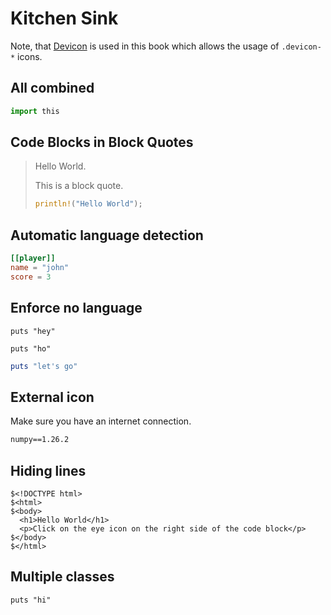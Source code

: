 # Kitchen Sink

Note, that [Devicon](https://devicon.dev/) is used in this book which allows the usage of
`.devicon-*` icons.


## All combined

```python,lang=Python,icon=.devicon-python-plain,filepath=path/to/file.py
import this
```

## Code Blocks in Block Quotes

> Hello World.
>
> This is a block quote.
>
> ```rust,lang=Rust,icon=.devicon-rust-plain,filepath=path/to/file.rs
> println!("Hello World");
> ```


## Automatic language detection

```toml
[[player]]
name = "john"
score = 3
```


## Enforce no language

```ruby,nolang
puts "hey"
```

```ruby,nolang,icon=.devicon-ruby-plain
puts "ho"
```

```ruby,nolang,filepath=main.rb
puts "let's go"
```


## External icon

Make sure you have an internet connection.

```text,nolang,icon=@https://pypi.org/static/images/logo-small.2a411bc6.svg,filepath=requirements.txt
numpy==1.26.2
```


## Hiding lines

```html,filepath=index.html,hidelines=$,icon=.devicon-html5-plain
$<!DOCTYPE html>
$<html>
$<body>
  <h1>Hello World</h1>
  <p>Click on the eye icon on the right side of the code block</p>
$</body>
$</html>
```


## Multiple classes

```ruby,icon=.fa.fa-github
puts "hi"
```
